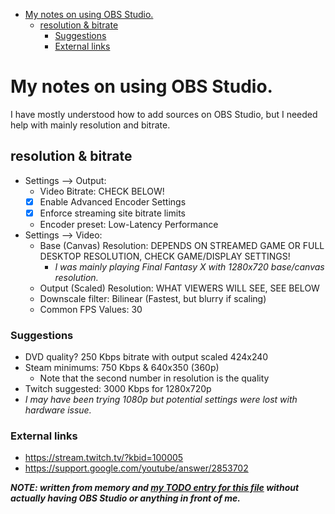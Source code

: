 <!-- @format -->

<!-- START doctoc generated TOC please keep comment here to allow auto update -->
<!-- DON'T EDIT THIS SECTION, INSTEAD RE-RUN doctoc TO UPDATE -->

- [My notes on using OBS Studio.](#my-notes-on-using-obs-studio)
  - [resolution & bitrate](#resolution--bitrate)
    - [Suggestions](#suggestions)
    - [External links](#external-links)

<!-- END doctoc generated TOC please keep comment here to allow auto update -->

# My notes on using OBS Studio.

I have mostly understood how to add sources on OBS Studio, but I needed help
with mainly resolution and bitrate.

## resolution & bitrate

- Settings --> Output:
  - Video Bitrate: CHECK BELOW!
  - [x] Enable Advanced Encoder Settings
  - [x] Enforce streaming site bitrate limits
  - Encoder preset: Low-Latency Performance
- Settings --> Video:
  - Base (Canvas) Resolution: DEPENDS ON STREAMED GAME OR FULL DESKTOP
    RESOLUTION, CHECK GAME/DISPLAY SETTINGS!
    - _I was mainly playing Final Fantasy X with 1280x720 base/canvas
      resolution._
  - Output (Scaled) Resolution: WHAT VIEWERS WILL SEE, SEE BELOW
  - Downscale filter: Bilinear (Fastest, but blurry if scaling)
  - Common FPS Values: 30

### Suggestions

- DVD quality? 250 Kbps bitrate with output scaled 424x240
- Steam minimums: 750 Kbps & 640x350 (360p)
  - Note that the second number in resolution is the quality
- Twitch suggested: 3000 Kbps for 1280x720p
- _I may have been trying 1080p but potential settings were lost with hardware
  issue._

### External links

- https://stream.twitch.tv/?kbid=100005
- https://support.google.com/youtube/answer/2853702

**_NOTE: written from memory and
[my TODO entry for this file](https://gitea.blesmrt.net/mikaela/gist/issues/6)
without actually having OBS Studio or anything in front of me._**
